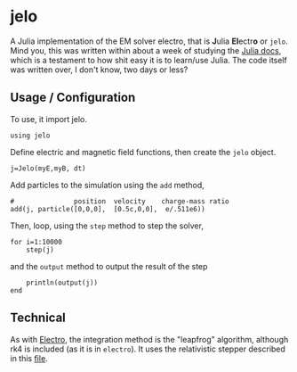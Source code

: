 jelo
====

A Julia implementation of the EM solver electro, that is <b>J</b>ulia
<b>El</b>ectr<b>o</b> or `jelo`. Mind you, this was written within about
a week of studying the [Julia docs](http://julia.readthedocs.org), which
is a testament to how shit easy it is to learn/use Julia. The code itself was
written over, I don't know, two days or less?

Usage / Configuration
---------------------
To use, it import jelo.

```
using jelo
```

Define electric and magnetic field functions, then create the `jelo` object.
```
j=Jelo(myE,myB, dt)
```
Add particles to the simulation using the `add` method,
```
#               position  velocity    charge-mass ratio
add(j, particle([0,0,0],  [0.5c,0,0],  e/.511e6))
```
Then, loop, using the `step` method to step the solver,
```
for i=1:10000
    step(j)
```
and the `output` method to output the result of the step
```
    println(output(j))
end
```

Technical
---------
As with [Electro](http://github.com/noobermin/electro), the integration method is the "leapfrog" algorithm, although rk4 is included (as it is in `electro`). It uses the relativistic stepper described in this [file](http://github.com/noobermin/electro/blob/master/docs/equationsofmotion.pdf).
